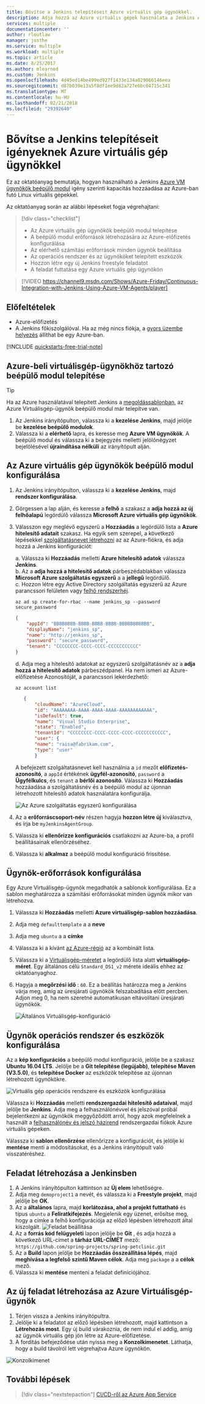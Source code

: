 ```yaml
---
title: Bővítse a Jenkins telepítéseit Azure virtuális gép ügynökkel.
description: Adja hozzá az Azure virtuális gépek használata a Jenkins Azure Virtuálisgép-ügynök beépülő modul Jenkins folyamatok további kapacitást.
services: multiple
documentationcenter: ''
author: rloutlaw
manager: justhe
ms.service: multiple
ms.workload: multiple
ms.topic: article
ms.date: 8/25/2017
ms.author: mlearned
ms.custom: Jenkins
ms.openlocfilehash: 4d45ed14be499ed927f1433e134a029066146eea
ms.sourcegitcommit: d87b039e13a5f8df1ee9d82a727e6bc04715c341
ms.translationtype: MT
ms.contentlocale: hu-HU
ms.lasthandoff: 02/21/2018
ms.locfileid: "29392640"
---
```

# <a name="scale-your-jenkins-deployments-to-meet-demand-with-azure-vm-agents"></a>Bővítse a Jenkins telepítéseit igényeknek Azure virtuális gép ügynökkel

Ez az oktatóanyag bemutatja, hogyan használható a Jenkins [Azure VM ügynökök beépülő modul](https://plugins.jenkins.io/azure-vm-agents) igény szerinti kapacitás hozzáadása az Azure-ban futó Linux virtuális gépekkel.

Az oktatóanyag során az alábbi lépéseket fogja végrehajtani:

> [!div class="checklist"]
> * Az Azure virtuális gép ügynökök beépülő modul telepítése
> * A beépülő modul erőforrások létrehozására az Azure-előfizetés konfigurálása
> * Az elérhető számítási erőforrások minden ügynök beállítása
> * Az operációs rendszer és az ügynököket telepített eszközök
> * Hozzon létre egy új Jenkins freestyle feladatot
> * A feladat futtatása egy Azure virtuális gép ügynökön

> [!VIDEO https://channel9.msdn.com/Shows/Azure-Friday/Continuous-Integration-with-Jenkins-Using-Azure-VM-Agents/player]

## <a name="prerequisites"></a>Előfeltételek

* Azure-előfizetés
* A Jenkins főkiszolgálóval. Ha az még nincs fiókja, a [gyors üzembe helyezés](install-jenkins-solution-template.md) állíthat be egy Azure-ban.

[!INCLUDE [quickstarts-free-trial-note](../../includes/quickstarts-free-trial-note.md)]

## <a name="install-azure-vm-agents-plugin"></a>Azure-beli virtuálisgép-ügynökhöz tartozó beépülő modul telepítése

> [!TIP]
> Ha az Azure használatával telepített Jenkins a [megoldássablonban](install-jenkins-solution-template.md), az Azure Virtuálisgép-ügynök beépülő modul már telepítve van.

1. Az Jenkins irányítópulton, válassza ki a **kezelése Jenkins**, majd jelölje be **kezelése beépülő modulok**.
2. Válassza ki a **elérhető** lapra, és keresse meg **Azure VM ügynökök**. A beépülő modul és válassza ki a bejegyzés melletti jelölőnégyzet bejelölésével **újraindítása nélküli** az irányítópult alján.

## <a name="configure-the-azure-vm-agents-plugin"></a>Az Azure virtuális gép ügynökök beépülő modul konfigurálása

1. Az Jenkins irányítópulton, válassza ki a **kezelése Jenkins**, majd **rendszer konfigurálása**.
2. Görgessen a lap alján, és keresse a **felhő** a szakasz a **adja hozzá az új felhőalapú** legördülő válassza **Microsoft Azure virtuális gép ügynökök**.
3. Válasszon egy meglévő egyszerű a **Hozzáadás** a legördülő lista a **Azure hitelesítő adatait** szakasz. Ha egyik sem szerepel, a következő lépésekkel [szolgáltatásnevet létrehozni](/cli/azure/create-an-azure-service-principal-azure-cli?toc=%2fazure%2fazure-resource-manager) az az Azure-fiókra, és adja hozzá a Jenkins konfigurációt:   

    a. Válassza ki **Hozzáadás** melletti **Azure hitelesítő adatok** válassza **Jenkins**.   
    b. Az a **adja hozzá a hitelesítő adatok** párbeszédablakban válassza **Microsoft Azure szolgáltatás egyszerű** a a **jellegű** legördülő.   
    c. Hozzon létre egy Active Directory szolgáltatás egyszerű az Azure parancssori felületen vagy [felhő rendszerhéj](/azure/cloud-shell/overview).
    
    ```azurecli-interactive
    az ad sp create-for-rbac --name jenkins_sp --password secure_password
    ```

    ```json
    {
        "appId": "BBBBBBBB-BBBB-BBBB-BBBB-BBBBBBBBBBB",
        "displayName": "jenkins_sp",
        "name": "http://jenkins_sp",
        "password": "secure_password",
        "tenant": "CCCCCCCC-CCCC-CCCC-CCCCCCCCCCC"
    }
    ```
    d. Adja meg a hitelesítő adatokat az egyszerű szolgáltatásnév az a **adja hozzá a hitelesítő adatok** párbeszédpanel. Ha nem ismeri az Azure-előfizetése Azonosítóját, a parancssori lekérdezhető:
     
     ```azurecli-interactive
     az account list
     ```

     ```json
        {
            "cloudName": "AzureCloud",
            "id": "AAAAAAAA-AAAA-AAAA-AAAA-AAAAAAAAAAAA",
            "isDefault": true,
            "name": "Visual Studio Enterprise",
            "state": "Enabled",
            "tenantId": "CCCCCCCC-CCCC-CCCC-CCCC-CCCCCCCCCCC",
            "user": {
            "name": "raisa@fabrikam.com",
            "type": "user"
            }
     ```

    A befejezett szolgáltatásnevet kell használnia a `id` mezőt **előfizetés-azonosító**, a `appId` értékének **ügyfél-azonosító**, `password` a **Ügyfélkulcs**, és `tenant` a **bérlői azonosító**. Válassza ki **Hozzáadás** hozzáadása a szolgáltatásnév és a beépülő modul az újonnan létrehozott hitelesítő adatok használatára konfigurálja.

    ![Az Azure szolgáltatás egyszerű konfigurálása](./media/jenkins-azure-vm-agents/new-service-principal.png)

    

4. Az a **erőforráscsoport-név** részen hagyja **hozzon létre új** kiválasztva, és írja be `myJenkinsAgentGroup`.
5. Válassza ki **ellenőrizze konfigurációs** csatlakozni az Azure-ba, a profil beállításainak ellenőrzéséhez.
6. Válassza ki **alkalmaz** a beépülő modul konfiguráció frissítése.

## <a name="configure-agent-resources"></a>Ügynök-erőforrások konfigurálása

Egy Azure Virtuálisgép-ügynök megadhatók a sablonok konfigurálása. Ez a sablon meghatározza a számítási erőforrásokat minden ügynök mikor van létrehozva.

1. Válassza ki **Hozzáadás** melletti **Azure virtuálisgép-sablon hozzáadása**.
2. Adja meg `defaulttemplate` a a **neve**
3. Adja meg `ubuntu` a a **címke**
4. Válassza ki a kívánt [az Azure-régió](https://azure.microsoft.com/regions/?ref=microsoft.com&utm_source=microsoft.com&utm_medium=docs&utm_campaign=visualstudio) az a kombinált lista.
5. Válassza ki a [Virtuálisgép-méretet](/azure/virtual-machines/linux/sizes) a legördülő lista alatt **virtuálisgép-méret**. Egy általános célú `Standard_DS1_v2` mérete ideális ehhez az oktatóanyaghoz.   
6. Hagyja a **megőrzési idő** : `60`. Ez a beállítás határozza meg a Jenkins várja meg, amíg az üresjárati ügynökök felszabadítása előtt percben. Adjon meg 0, ha nem szeretné automatikusan eltávolítani üresjárati ügynökök.

   ![Általános Virtuálisgép-konfiguráció](./media/jenkins-azure-vm-agents/general-config.png)

## <a name="configure-agent-operating-system-and-tools"></a>Ügynök operációs rendszer és eszközök konfigurálása

Az a **kép konfigurációs** a beépülő modul konfiguráció, jelölje be a szakasz **Ubuntu 16.04 LTS**. Jelölje be a **Git telepítése (legújabb)**, **telepítése Maven (V3.5.0)**, és **telepítése Docker** az eszközök telepítése az újonnan létrehozott ügynökökre.

![Virtuális gép operációs rendszere és eszközök konfigurálása](./media/jenkins-azure-vm-agents/jenkins-os-config.png)

Válassza ki **Hozzáadás** melletti **rendszergazdai hitelesítő adataival**, majd jelölje be **Jenkins**. Adja meg a felhasználónévvel és jelszóval próbál bejelentkezni az ügynökök meggyőződött arról, hogy azok megfelelnek a használt a [felhasználónév és jelszó házirend](/azure/virtual-machines/linux/faq#what-are-the-username-requirements-when-creating-a-vm) rendszergazdai fiókok Azure virtuális gépeken.

Válassza ki **sablon ellenőrzése** ellenőrizze a konfigurációt, és jelölje ki **mentése** menti a módosításokat, és a Jenkins irányítópult való visszatéréshez.

## <a name="create-a-job-in-jenkins"></a>Feladat létrehozása a Jenkinsben

1. A Jenkins irányítópulton kattintson az **Új elem** lehetőségre. 
2. Adja meg `demoproject1` a nevét, és válassza ki a **Freestyle projekt**, majd jelölje be **OK**.
3. Az a **általános** lapra, majd **korlátozása, ahol a projekt futtatható** és típus `ubuntu` a **Feliratkifejezés**. Megjelenik egy üzenet, erősítse meg, hogy a címke a felhő konfigurációja az előző lépésben létrehozott által kiszolgált. 
   ![Feladat beállítása](./media/jenkins-azure-vm-agents/job-config.png)
4. Az a **forrás kód felügyeleti** lapon jelölje be **Git** , és adja hozzá a következő URL-címet a **tárház URL-CÍMÉT** mező: `https://github.com/spring-projects/spring-petclinic.git`
5. Az a **Build** lapon jelölje be **Hozzáadás összeállítása lépés**, majd **meghívása a legfelső szintű Maven célok**. Adja meg `package` a a **célok** mező.
6. Válassza ki **mentése** menteni a feladat definíciójához.

## <a name="build-the-new-job-on-an-azure-vm-agent"></a>Az új feladat létrehozása az Azure Virtuálisgép-ügynök

1. Térjen vissza a Jenkins irányítópultra.
2. Jelölje ki a feladatot az előző lépésben létrehozott, majd kattintson a **Létrehozás most**. Egy új build várakoznia, de nem indul el addig, amíg az ügynök virtuális gép jön létre az Azure-előfizetése.
3. A fordítás befejeződése után nyissa meg a **Konzolkimenetet**. Láthatja, hogy a build távolról lett végrehajtva Azure ügynökön.

![Konzolkimenet](./media/jenkins-azure-vm-agents/console-output.png)

## <a name="next-steps"></a>További lépések

> [!div class="nextstepaction"]
> [CI/CD-ről az Azure App Service](java-deploy-webapp-tutorial.md)
